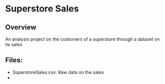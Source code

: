 # Superstore Sales

## Overview
An analysis project on the customers of a superstore through a dataset on its sales

## Files:
  - SuperstoreSales.csv: Raw data on the sales
  - 
